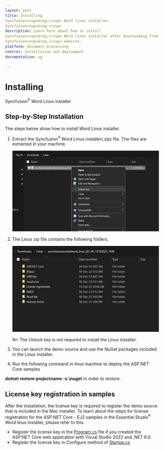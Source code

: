 ```yaml
---
layout: post
title: Installing 
Syncfusion<sup>&reg;</sup> Word linux installer-
Syncfusion<sup>&reg;</sup>
description: Learn here about how to install 
Syncfusion<sup>&reg;</sup> Word linux installer after downloading from our 
Syncfusion<sup>&reg;</sup> website.
platform: document-processing
control: Installation and Deployment
documentation: ug

---
```


# Installing 
Syncfusion<sup>&reg;</sup> Word Linux installer

## Step-by-Step Installation

The steps below show how to install Word Linux installer.

1. Extract the 
Syncfusion<sup>&reg;</sup> Word Linux installer(.zip) file. The files are extracted in your machine.

   ![Welcome wizard](images/Linux_Installer1.png)
   

2. The Linux zip file contains the following folders.

   ![License Agreement](images/Linux_Installer2.png)   
   
   N> The Unlock key is not required to install the Linux installer.


4. You can launch the demo source and use the NuGet packages included in the Linux installer.


5. Run the following command in linux machine to deploy the ASP.NET Core samples
 
  **dotnet restore projectname -s \nuget** in order to restore.

## License key registration in samples

After the installation, the license key is required to register the demo source that is included in the Mac installer. To learn about the steps for license registration for the ASP.NET Core - EJ2 samples in the Essential Studio<sup>&reg;</sup> Word linux installer, please refer to this.

* Register the license key in the [Program.cs](https://ej2.syncfusion.com/aspnetcore/documentation/licensing/how-to-register-in-an-application#for-aspnet-core-application-using-net-60) file if you created the ASP.NET Core web application with Visual Studio 2022 and .NET 6.0.
* Register the license key in Configure method of [Startup.cs](https://ej2.syncfusion.com/aspnetcore/documentation/licensing/how-to-register-in-an-application#for-aspnet-core-application-using-net-50-or-net-31)